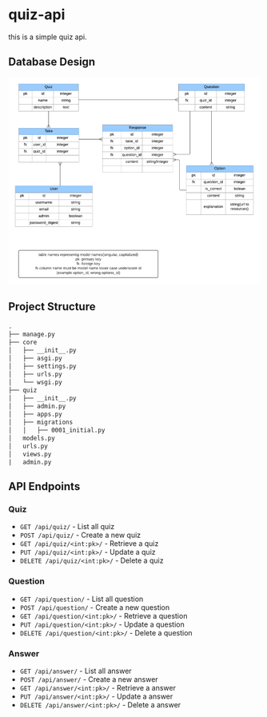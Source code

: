 # quiz-api

this is a simple quiz api.

## Database Design

![Database Design](db-design.png)

## Project Structure

```
.
├── manage.py
├── core
│   ├── __init__.py
│   ├── asgi.py
│   ├── settings.py
│   ├── urls.py
│   └── wsgi.py
├── quiz
│   ├── __init__.py
│   ├── admin.py
│   ├── apps.py
│   ├── migrations
│   │   ├── 0001_initial.py
│   models.py
│   urls.py
│   views.py
|   admin.py
```

## API Endpoints

### Quiz

- `GET /api/quiz/` - List all quiz
- `POST /api/quiz/` - Create a new quiz
- `GET /api/quiz/<int:pk>/` - Retrieve a quiz
- `PUT /api/quiz/<int:pk>/` - Update a quiz
- `DELETE /api/quiz/<int:pk>/` - Delete a quiz

### Question

- `GET /api/question/` - List all question
- `POST /api/question/` - Create a new question
- `GET /api/question/<int:pk>/` - Retrieve a question
- `PUT /api/question/<int:pk>/` - Update a question
- `DELETE /api/question/<int:pk>/` - Delete a question

### Answer

- `GET /api/answer/` - List all answer
- `POST /api/answer/` - Create a new answer
- `GET /api/answer/<int:pk>/` - Retrieve a answer
- `PUT /api/answer/<int:pk>/` - Update a answer
- `DELETE /api/answer/<int:pk>/` - Delete a answer
